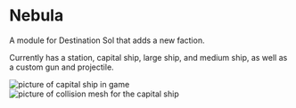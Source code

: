 # Nebula
A module for Destination Sol that adds a new faction.

Currently has a station, capital ship, large ship, and medium ship, as well as a custom gun and projectile.

![picture of capital ship in game](https://github.com/RatMoleRat/Nebula/blob/master/images/CapitalShipFiring.PNG)
![picture of collision mesh for the capital ship](https://github.com/RatMoleRat/Nebula/blob/master/images/CollisionScreenshot3.PNG)
